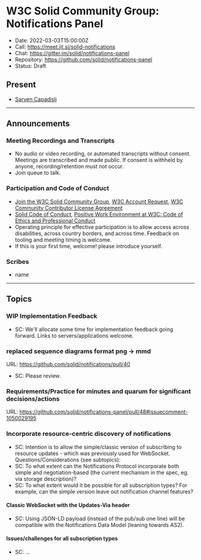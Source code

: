 # W3C Solid Community Group: Notifications Panel

* Date: 2022-03-03T15:00:00Z
* Call: https://meet.jit.si/solid-notifications
* Chat: https://gitter.im/solid/notifications-panel
* Repository: https://github.com/solid/notifications-panel
* Status: Draft

## Present
* [Sarven Capadisli](https://csarven.ca/#i)


---

## Announcements

### Meeting Recordings and Transcripts
* No audio or video recording, or automated transcripts without consent. Meetings are transcribed and made public. If consent is withheld by anyone, recording/retention must not occur.
* Join queue to talk.


### Participation and Code of Conduct
* [Join the W3C Solid Community Group](https://www.w3.org/community/solid/join), [W3C Account Request](http://www.w3.org/accounts/request), [W3C Community Contributor License Agreement](https://www.w3.org/community/about/agreements/cla/)
* [Solid Code of Conduct](https://github.com/solid/process/blob/main/code-of-conduct.md), [Positive Work Environment at W3C: Code of Ethics and Professional Conduct](https://www.w3.org/Consortium/cepc/)
* Operating principle for effective participation is to allow access across disabilities, across country borders, and across time. Feedback on tooling and meeting timing is welcome.
* If this is your first time, welcome! please introduce yourself.


### Scribes
* name

---

## Topics

### WIP Implementation Feedback
* SC: We'll allocate some time for implementation feedback going forward. Links to servers/applications welcome.


### replaced sequence diagrams format png -> mmd
URL: https://github.com/solid/notifications/pull/40
* SC: Please review.


### Requirements/Practice for minutes and quarum for significant decisions/actions
URL: https://github.com/solid/notifications-panel/pull/48#issuecomment-1050029195


### Incorporate resource-centric discovery of notifications
* SC: Intention is to allow the simple/classic version of subscribing to resource updates - which was previously used for WebSocket. Questions/Considerations (see subtopics):
* SC: To what extent can the Notifications Protocol incorporate both simple and negotiation-based (the current mechanism in the spec, eg. via storage description)?
* SC: To what extent would it be possible for all subscription types? For example, can the simple version leave out notification channel features?

#### Classic WebSocket with the Updates-Via header
* SC: Using JSON-LD payload (instead of the pub/sub one line) will be compatible with the Notifications Data Model (leaning towards AS2).

#### Issues/challenges for all subscription types
* SC: ...

